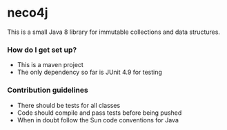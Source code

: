 # neco4j #

This is a small Java 8 library for immutable collections and data structures. 

### How do I get set up? ###

* This is a maven project
* The only dependency so far is JUnit 4.9 for testing

### Contribution guidelines ###

* There should be tests for all classes
* Code should compile and pass tests before being pushed
* When in doubt follow the Sun code conventions for Java

